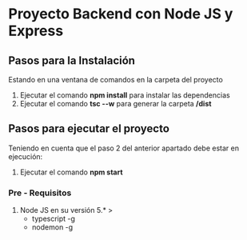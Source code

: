 # Proyecto Backend con Node JS y Express
## Pasos para la Instalación
Estando en una ventana de comandos en la carpeta del proyecto
1. Ejecutar el comando **npm install** para instalar las dependencias
2. Ejecutar el comando **tsc --w** para generar la carpeta **/dist**
## Pasos para ejecutar el proyecto
Teniendo en cuenta que el paso 2 del anterior apartado debe estar en
ejecución:
1. Ejecutar el comando **npm start**
### Pre - Requisitos
1. Node JS en su versión 5.* >
    - typescript -g
    - nodemon -g